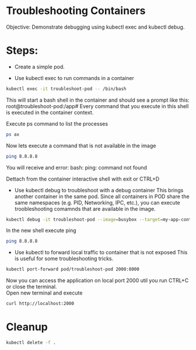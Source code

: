 # Troubleshooting Containers
Objective: Demonstrate debugging using kubectl exec and kubectl debug.

# Steps:
* Create a simple pod.

* Use kubectl exec to run commands in a container
```bash
kubectl exec -it troubleshoot-pod -- /bin/bash
```
This will start a bash shell in the container and should see a prompt like this: root@troubleshoot-pod:/app#
Every command that you execute in this shell is executed in the container context.

Execute ps command to list the processes
```bash
ps ax
```

Now lets execute a command that is not available in the image
```bash
ping 8.8.8.8
```
You will receive and error: bash: ping: command not found

Dettach from the container interactive shell with exit or CTRL+D


* Use kubectl debug to troubleshoot with a debug container
This brings another container in the same pod. Since all containers in POD share the same namespaces (e.g. PID, Networking, IPC, etc.), you can execute troobleshooting comamnds that are available in the image.
```bash
kubectl debug -it troubleshoot-pod --image=busybox --target=my-app-container
```

In the new shell execute ping
```bash
ping 8.8.8.8
```

* Use kubectl to forward local traffic to container that is not exposed
This is useful for some troubleshooting tricks. 
```bash
kubectl port-forward pod/troubleshoot-pod 2000:8000
```
Now you can access the application on local port 2000 util you run CTRL+C or close the terminal.  
Open new terminal and execute
```bash
curl http://localhost:2000
```

# Cleanup
```bash
kubectl delete -f .
```